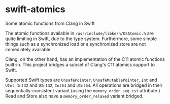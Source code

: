 # swift-atomics
Some atomic functions from Clang in Swift

The atomic functions available in `/usr/include/libkern/OSAtomic.h` are quite limiting in Swift, due to the type system. Furthermore, some simple things such as a synchronized load or a synchronized store are not immediately available.

Clang, on the other hand, has an implementation of the C11 atomic functions built-in. This project bridges a subset of Clang's C11 atomics support to Swift.

Supported Swift types are `UnsafePointer`, `UnsafeMutablePointer`, `Int` and `UInt`, `Int32` and `UInt32`, `Int64` and `UInt64`.
All operations are bridged in their sequentially-consistent variant (using the `memory_order_seq_cst` attribute.) Read and Store also have a `memory_order_relaxed` variant bridged.
